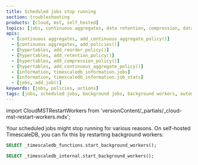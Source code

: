 ```yaml
---
title: Scheduled jobs stop running
section: troubleshooting
products: [cloud, mst, self_hosted]
topics: [jobs, continuous aggregates, data retention, compression, data tiering]
apis:
  - [continuous aggregates, add_continuous_aggregate_policy()]
  - [continuous aggregates, add_policies()]
  - [hypertables, add_reorder_policy()]
  - [hypertables, add_retention_policy()]
  - [hypertables, add_compression_policy()]
  - [hypertables, add_continuous_aggregate_policy()]
  - [information, timescaledb_information.jobs]
  - [information, timescaledb_information.job_stats]
  - [jobs, add_job()]
keywords: [jobs, policies, actions]
tags: [jobs, scheduled jobs, background jobs, background workers, automation framework, policies, actions]
---
```


import CloudMSTRestartWorkers from 'versionContent/_partials/_cloud-mst-restart-workers.mdx';

<!---
* Use this format for writing troubleshooting sections:
 - Cause: What causes the problem?
 - Consequence: What does the user see when they hit this problem?
 - Fix/Workaround: What can the user do to fix or work around the problem? Provide a "Resolving" Procedure if required.
 - Result: When the user applies the fix, what is the result when the same action is applied?
* Copy this comment at the top of every troubleshooting page
-->

Your scheduled jobs might stop running for various reasons. On self-hosted
TimescaleDB, you can fix this by restarting background workers:

<Tabs title="Restart Background Workers">
<Tab title="TimescaleDB >= 2.12">

```sql
SELECT _timescaledb_functions.start_background_workers();
```

</Tab>

<Tab title="TimescaleDB < 2.12">

```sql
SELECT _timescaledb_internal.start_background_workers();
```

</Tab>
</Tabs>


<CloudMSTRestartWorkers />
